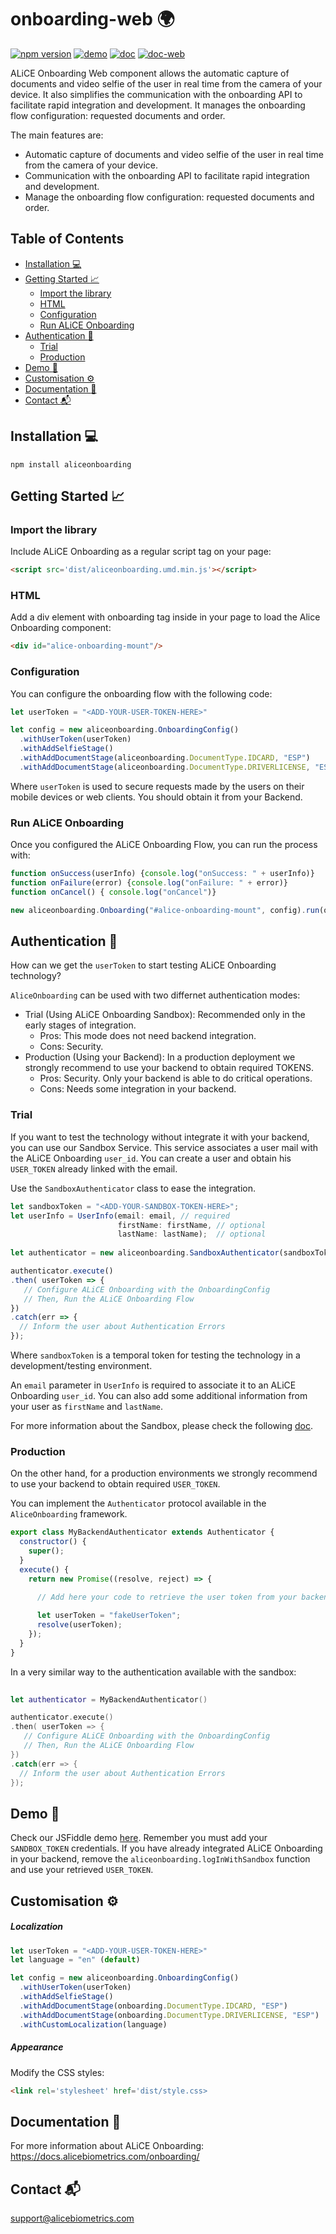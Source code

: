 # onboarding-web :earth_africa: 
[![npm version](https://img.shields.io/npm/v/aliceonboarding.svg?style=flat)](https://www.npmjs.com/package/aliceonboarding)
[![demo](https://img.shields.io/badge/demo-jsfiddle-51CB56)](https://jsfiddle.net/alicebiometrics/62rfatbg/embedded/js,result,html,css/dark/) [![doc](https://img.shields.io/badge/doc-onboarding-51CB56)](https://docs.alicebiometrics.com/onboarding/) [![doc-web](https://img.shields.io/badge/doc-web-51CB56)](https://docs.alicebiometrics.com/onboarding/sdk/web/)

ALiCE Onboarding Web component allows the automatic capture of documents and video selfie of the user in real time from the camera of your device. It also simplifies the communication with the onboarding API to facilitate rapid integration and development. It manages the onboarding flow configuration: requested documents and order.

The main features are:

- Automatic capture of documents and video selfie of the user in real time from the camera of your device.
- Communication with the onboarding API to facilitate rapid integration and development.
- Manage the onboarding flow configuration: requested documents and order.

## Table of Contents
- [Installation :computer:](#installation-computer)
- [Getting Started :chart_with_upwards_trend:](#getting-started-chart_with_upwards_trend)
  * [Import the library](#import-the-library)
  * [HTML](#html)
  * [Configuration](#configuration)
  * [Run ALiCE Onboarding](#run-alice-onboarding)
- [Authentication :closed_lock_with_key:](#authentication-closed_lock_with_key)
  * [Trial](#trial)
  * [Production](#production)
- [Demo :rocket:](#demo-rocket)
- [Customisation :gear:](#customisation-gear)
- [Documentation :page_facing_up:](#documentation-page_facing_up)
- [Contact :mailbox_with_mail:](#contact-mailbox_with_mail)



## Installation :computer:

```
npm install aliceonboarding
```


## Getting Started :chart_with_upwards_trend:


### Import the library

Include ALiCE Onboarding as a regular script tag on your page:

```html
<script src='dist/aliceonboarding.umd.min.js'></script>
```

### HTML

Add a div element with onboarding tag inside in your page to load the Alice Onboarding component:

```html
<div id="alice-onboarding-mount"/>
```

### Configuration

You can configure the onboarding flow with the following code:

```js
let userToken = "<ADD-YOUR-USER-TOKEN-HERE>"

let config = new aliceonboarding.OnboardingConfig()
  .withUserToken(userToken)
  .withAddSelfieStage()
  .withAddDocumentStage(aliceonboarding.DocumentType.IDCARD, "ESP")
  .withAddDocumentStage(aliceonboarding.DocumentType.DRIVERLICENSE, "ESP")
```

Where `userToken` is used to secure requests made by the users on their mobile devices or web clients. You should obtain it from your Backend.

### Run ALiCE Onboarding

Once you configured the ALiCE Onboarding Flow, you can run the process with:

```js
function onSuccess(userInfo) {console.log("onSuccess: " + userInfo)}
function onFailure(error) {console.log("onFailure: " + error)}
function onCancel() { console.log("onCancel")}

new aliceonboarding.Onboarding("#alice-onboarding-mount", config).run(onSuccess, onFailure, onCancel);
```

## Authentication :closed_lock_with_key:

How can we get the `userToken` to start testing ALiCE Onboarding technology?

`AliceOnboarding` can be used with two differnet authentication modes:

* Trial (Using ALiCE Onboarding Sandbox): Recommended only in the early stages of integration.
    - Pros: This mode does not need backend integration.
    - Cons: Security.
* Production (Using your Backend): In a production deployment we strongly recommend to use your backend to obtain required TOKENS.
    - Pros: Security. Only your backend is able to do critical operations.
    - Cons: Needs some integration in your backend.

### Trial

If you want to test the technology without integrate it with your backend, you can use our Sandbox Service. This service associates a user mail with the ALiCE Onboarding `user_id`. You can create a user and obtain his `USER_TOKEN` already linked with the email.

Use the `SandboxAuthenticator` class to ease the integration.

```js
let sandboxToken = "<ADD-YOUR-SANDBOX-TOKEN-HERE>";
let userInfo = UserInfo(email: email, // required
                        firstName: firstName, // optional 
                        lastName: lastName);  // optional 
                        
let authenticator = new aliceonboarding.SandboxAuthenticator(sandboxToken = sandboxToken, userInfo = userInfo);

authenticator.execute()
.then( userToken => {  
   // Configure ALiCE Onboarding with the OnboardingConfig
   // Then, Run the ALiCE Onboarding Flow
})
.catch(err => {
  // Inform the user about Authentication Errors
});
```

Where `sandboxToken` is a temporal token for testing the technology in a development/testing environment. 

An `email` parameter in `UserInfo` is required to associate it to an ALiCE Onboarding `user_id`. You can also add some additional information from your user as `firstName` and `lastName`.

For more information about the Sandbox, please check the following [doc](https://docs.alicebiometrics.com/onboarding/access.html#using-alice-onboarding-sandbox).

### Production

On the other hand, for a production environments we strongly recommend to use your backend to obtain required `USER_TOKEN`.

You can implement the `Authenticator` protocol available in the `AliceOnboarding` framework.

```js
export class MyBackendAuthenticator extends Authenticator {
  constructor() {
    super();
  }
  execute() {
    return new Promise((resolve, reject) => {
    
      // Add here your code to retrieve the user token from your backend

      let userToken = "fakeUserToken";
      resolve(userToken);
    });
  }
}
```

In a very similar way to the authentication available with the sandbox:

```swift
                        
let authenticator = MyBackendAuthenticator()

authenticator.execute()
.then( userToken => {  
   // Configure ALiCE Onboarding with the OnboardingConfig
   // Then, Run the ALiCE Onboarding Flow
})
.catch(err => {
  // Inform the user about Authentication Errors
});
```

## Demo :rocket:

Check our JSFiddle demo [here](https://jsfiddle.net/alicebiometrics/62rfatbg/embedded/js,result,html,css/dark/). Remember you must add your `SANDBOX_TOKEN` credentials. If you have already integrated ALiCE Onboarding in your backend, remove the `aliceonboarding.logInWithSandbox` function and use your retrieved `USER_TOKEN`. 


## Customisation :gear:

##### Localization

```js
let userToken = "<ADD-YOUR-USER-TOKEN-HERE>"
let language = "en" (default)

let config = new aliceonboarding.OnboardingConfig()
  .withUserToken(userToken)
  .withAddSelfieStage()
  .withAddDocumentStage(onboarding.DocumentType.IDCARD, "ESP")
  .withAddDocumentStage(onboarding.DocumentType.DRIVERLICENSE, "ESP")
  .withCustomLocalization(language)
```

##### Appearance

Modify the CSS styles:

```html
<link rel='stylesheet' href='dist/style.css>
```


## Documentation :page_facing_up:

For more information about ALiCE Onboarding:  https://docs.alicebiometrics.com/onboarding/

## Contact :mailbox_with_mail:

support@alicebiometrics.com
